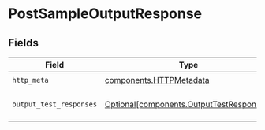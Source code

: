 # PostSampleOutputResponse


## Fields

| Field                                                                                      | Type                                                                                       | Required                                                                                   | Description                                                                                |
| ------------------------------------------------------------------------------------------ | ------------------------------------------------------------------------------------------ | ------------------------------------------------------------------------------------------ | ------------------------------------------------------------------------------------------ |
| `http_meta`                                                                                | [components.HTTPMetadata](../../models/components/httpmetadata.md)                         | :heavy_check_mark:                                                                         | N/A                                                                                        |
| `output_test_responses`                                                                    | [Optional[components.OutputTestResponses]](../../models/components/outputtestresponses.md) | :heavy_minus_sign:                                                                         | a list of OutputTestResponse objects                                                       |